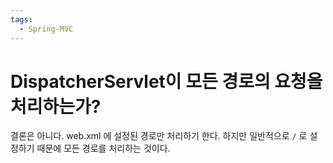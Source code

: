 ```yaml
---
tags:
  - Spring-MVC
---
```

# DispatcherServlet이 모든 경로의 요청을 처리하는가?

결론은 아니다. web.xml 에 설정된 경로만 처리하기 한다. 하지만 일반적으로 `/` 로 설정하기 때문에 모든 경로를 처리하는 것이다.